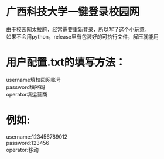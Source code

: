# 广西科技大学一键登录校园网
由于校园网太拉胯，经常需要重新登录，所以写了这个小玩意。<br />
如果不会用python，release里有包装好的可执行文件，解压就能用

# 用户配置.txt的填写方法：
username填校园网账号<br />
password填密码<br />
operator填运营商

# 例如:
username:123456789012<br />
password:123456<br />
operator:移动




